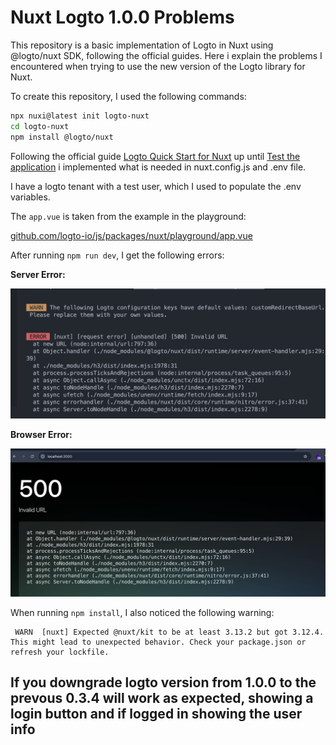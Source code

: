 # Nuxt Logto 1.0.0 Problems

This repository is a basic implementation of Logto in Nuxt using @logto/nuxt SDK, following the official guides. Here i explain the problems I encountered when trying to use the new version of the Logto library for Nuxt.

To create this repository, I used the following commands:

```bash
npx nuxi@latest init logto-nuxt
cd logto-nuxt
npm install @logto/nuxt
```

Following the official guide [Logto Quick Start for Nuxt](https://docs.logto.io/quick-starts/nuxt/) up until [Test the application](https://docs.logto.io/quick-starts/nuxt/#checkpoint-test-your-application) i implemented what is needed in nuxt.config.js and .env file.

I have a logto tenant with a test user, which I used to populate the .env variables.

The `app.vue` is taken from the example in the playground:

[github.com/logto-io/js/packages/nuxt/playground/app.vue](https://github.com/logto-io/js/blob/81e7884c2a10f4db8dc0ba020d44ade9f6eb5c52/packages/nuxt/playground/app.vue)

After running `npm run dev`, I get the following errors:

**Server Error:**

![Server Error](server_error.png)

**Browser Error:**

![Browser Error](browser_error.png)

When running `npm install`, I also noticed the following warning:

```
 WARN  [nuxt] Expected @nuxt/kit to be at least 3.13.2 but got 3.12.4. This might lead to unexpected behavior. Check your package.json or refresh your lockfile.
```

## If you downgrade logto version from 1.0.0 to the prevous 0.3.4 will work as expected, showing a login button and if logged in showing the user info
